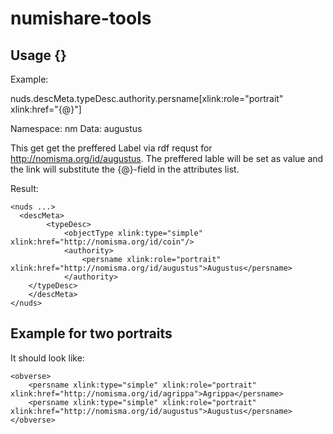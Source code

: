 # numishare-tools

## Usage {}

Example:

nuds.descMeta.typeDesc.authority.persname[xlink:role="portrait" xlink:href="{@}"]

Namespace: nm
Data: augustus

This get get the preffered Label via rdf requst for http://nomisma.org/id/augustus. The preffered lable will be set as value and the link will substitute the {@}-field in the attributes list.

Result:
```
<nuds ...>	
  <descMeta>
		<typeDesc>
			<objectType xlink:type="simple" xlink:href="http://nomisma.org/id/coin"/>
			<authority>
				<persname xlink:role="portrait" xlink:href="http://nomisma.org/id/augustus">Augustus</persname>
			</authority>
    </typeDesc>
	</descMeta>        
</nuds>        
```

## Example for two portraits
It should look like:
```
<obverse>
    <persname xlink:type="simple" xlink:role="portrait" xlink:href="http://nomisma.org/id/agrippa">Agrippa</persname>
    <persname xlink:type="simple" xlink:role="portrait" xlink:href="http://nomisma.org/id/augustus">Augustus</persname>
</obverse>
```
